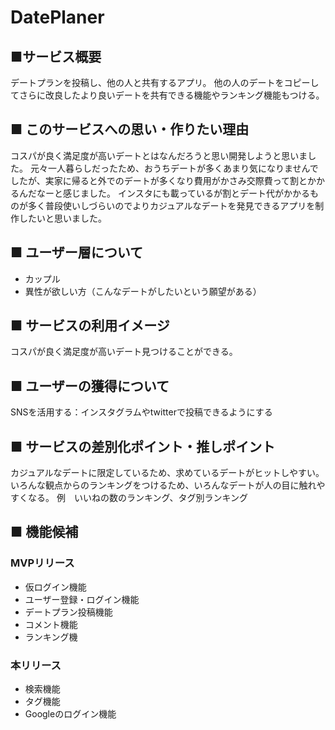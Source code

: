 # DatePlaner
## ■サービス概要
デートプランを投稿し、他の人と共有するアプリ。
他の人のデートをコピーしてさらに改良したより良いデートを共有できる機能やランキング機能もつける。

## ■ このサービスへの思い・作りたい理由
コスパが良く満足度が高いデートとはなんだろうと思い開発しようと思いました。
元々一人暮らしだったため、おうちデートが多くあまり気になりませんでしたが、実家に帰ると外でのデートが多くなり費用がかさみ交際費って割とかかるんだなーと感じました。
インスタにも載っているが割とデート代がかかるものが多く普段使いしづらいのでよりカジュアルなデートを発見できるアプリを制作したいと思いました。


## ■ ユーザー層について
* カップル
* 異性が欲しい方（こんなデートがしたいという願望がある）

## ■ サービスの利用イメージ
コスパが良く満足度が高いデート見つけることができる。

## ■ ユーザーの獲得について
SNSを活用する：インスタグラムやtwitterで投稿できるようにする

## ■ サービスの差別化ポイント・推しポイント
カジュアルなデートに限定しているため、求めているデートがヒットしやすい。
いろんな観点からのランキングをつけるため、いろんなデートが人の目に触れやすくなる。
 例　いいねの数のランキング、タグ別ランキング

## ■ 機能候補
### MVPリリース
* 仮ログイン機能
* ユーザー登録・ログイン機能
* デートプラン投稿機能
* コメント機能
* ランキング機

### 本リリース
* 検索機能
* タグ機能
* Googleのログイン機能

